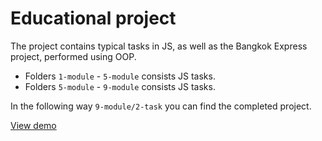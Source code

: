 Educational project
=======

The project contains typical tasks in JS, as well as the Bangkok Express project, performed using OOP.

- Folders `1-module` - `5-module` consists JS tasks.
- Folders `5-module` - `9-module` consists JS tasks.

In the following way `9-module/2-task` you can find the completed project.

[View demo](https://ilanabatavraam.github.io/jsbasic-20221028_iba/)
